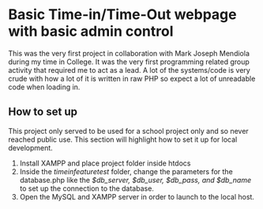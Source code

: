 # Basic Time-in/Time-Out webpage with basic admin control
This was the very first project in collaboration with Mark Joseph Mendiola during my time in College. It was the very first programming related group activity that required me to act as a lead. A lot of the systems/code is very crude with how a lot of it is written in raw PHP so expect a lot of
unreadable code when loading in.

## How to set up
This project only served to be used for a school project only and so never reached public use. This section will highlight how to set it up for local development.

1. Install XAMPP and place project folder inside htdocs
2. Inside the *timeinfeaturetest* folder, change the parameters for the database.php like the *$db_server, $db_user, $db_pass, and $db_name* to set up the connection to the database.
3. Open the MySQL and XAMPP server in order to launch to the local host.
